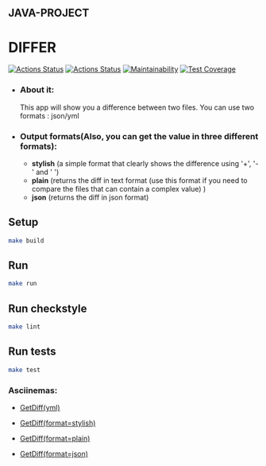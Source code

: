 ## JAVA-PROJECT 
# DIFFER
[![Actions Status](https://github.com/markiMiracle/java-project-71/actions/workflows/hexlet-check.yml/badge.svg)](https://github.com/markiMiracle/java-project-71/actions)
[![Actions Status](https://github.com/markiMiracle/java-project-71/actions/workflows/tests.yml/badge.svg)](https://github.com/markiMiracle/java-project-71/actions)
[![Maintainability](https://api.codeclimate.com/v1/badges/fb08ff0fe34105eb7e2b/maintainability)](https://codeclimate.com/github/markiMiracle/java-project-71/maintainability)
[![Test Coverage](https://api.codeclimate.com/v1/badges/fb08ff0fe34105eb7e2b/test_coverage)](https://codeclimate.com/github/markiMiracle/java-project-71/test_coverage)

- ### About it:
    This app will show you a difference between two files.
    You can use two formats : json/yml


    
- ### Output formats(Also, you can get the value in three different formats):
    - **stylish** (a simple format that clearly shows the difference using '+', '-' and ' ')
    - **plain** (returns the diff in text format (use this format if you need to compare the files that can contain a complex value) )
    - **json** (returns the diff in json format)




## Setup

```bash
make build
```

## Run

```bash
make run
```

## Run checkstyle

```bash
make lint
```

## Run tests

```bash
make test
```

    
### Asciinemas:
- [GetDiff(yml)](https://asciinema.org/a/jWwxR8u1VLmqutPIOgxq7WZsy)

- [GetDiff(format=stylish)](https://asciinema.org/a/DouPELEDveSNXuxf80Tq3TXP1)

- [GetDiff(format=plain)](https://asciinema.org/a/jgGNAppHIlEfPayclT0weF3fi)

- [GetDiff(format=json)](https://asciinema.org/a/IE0zE3NwS3EKrJ4N54R7c8VXB)

